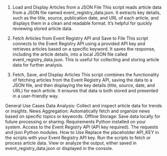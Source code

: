 1. Load and Display Articles from a JSON File
This script reads article data from a JSON file named event_registry_data.json. It extracts key details, such as the title, source, publication date, and URL of each article, and displays them in a clean and readable format. It’s helpful for quickly reviewing stored article data.

2. Fetch Articles from Event Registry API and Save to File
This script connects to the Event Registry API using a provided API key and retrieves articles based on a specific keyword. It saves the response, including the article details, into a local JSON file called event_registry_data.json. This is useful for collecting and storing article data for further analysis.

3. Fetch, Save, and Display Articles
This script combines the functionality of fetching articles from the Event Registry API, saving the data to a JSON file, and then displaying the key details (title, source, date, and URL) for each article. It ensures that data is both stored and presented in a user-friendly way.

General Use Cases
Data Analysis: Collect and inspect article data for trends or insights.
News Aggregation: Automatically fetch and organize news based on specific topics or keywords.
Offline Storage: Save data locally for future processing or sharing.
Requirements
Python installed on your system.
Access to the Event Registry API (API key required).
The requests and json Python modules.
How to Use
Replace the placeholder API_KEY in the scripts with your Event Registry API key.
Run the scripts to fetch or process article data.
View or analyze the output, either saved in event_registry_data.json or displayed in the console.
